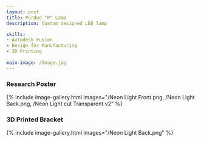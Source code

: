 ```yaml
---
layout: post
title: Purdue "P" Lamp
description: Custom designed LED lamp 

skills: 
- Autodesk Fusion 
- Design for Manufacturing 
- 3D Printing
  
main-image: /Image.jpg
---
```


### Research Poster
{% include image-gallery.html images="/Neon Light Front.png, /Neon Light Back.png, /Neon Light cut Transparent v2" %} 

### 3D Printed Bracket
{% include image-gallery.html images="/Neon Light Back.png" %} 

